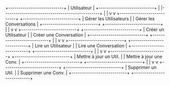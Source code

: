 +---------------------------+
|        Utilisateur        |
+---------------------------+
            |
            |-----------------------------------------------+
            |                                               |
            v                                               v
+---------------------------+                   +---------------------------+
|   Gérer les Utilisateurs  |                   |   Gérer les Conversations |
+---------------------------+                   +---------------------------+
            |                                               |
            v                                               v
+---------------------------+                   +---------------------------+
|   Créer un Utilisateur    |                   |   Créer une Conversation  |
+---------------------------+                   +---------------------------+
            |                                               |
            v                                               v
+---------------------------+                   +---------------------------+
|   Lire un Utilisateur     |                   |   Lire une Conversation   |
+---------------------------+                   +---------------------------+
            |                                               |
            v                                               v
+---------------------------+                   +---------------------------+
|   Mettre à jour un Util.  |                   |   Mettre à jour une Conv. |
+---------------------------+                   +---------------------------+
            |                                               |
            v                                               v
+---------------------------+                   +---------------------------+
|   Supprimer un Util.      |                   |   Supprimer une Conv.     |
+---------------------------+                   +---------------------------+
